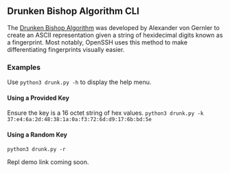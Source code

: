## Drunken Bishop Algorithm CLI

The [Drunken Bishop Algorithm](https://codegolf.stackexchange.com/questions/59670/the-drunken-bishop) was developed by Alexander von Gernler to create an ASCII representation given a string of hexidecimal digits known as a fingerprint. Most notably, OpenSSH uses this method to make differentiating fingerprints visually easier.

### Examples

Use `python3 drunk.py -h` to display the help menu.

#### Using a Provided Key

Ensure the key is a 16 octet string of hex values.
`python3 drunk.py -k 37:e4:6a:2d:48:38:1a:0a:f3:72:6d:d9:17:6b:bd:5e`

#### Using a Random Key

`python3 drunk.py -r`

Repl demo link coming soon.
